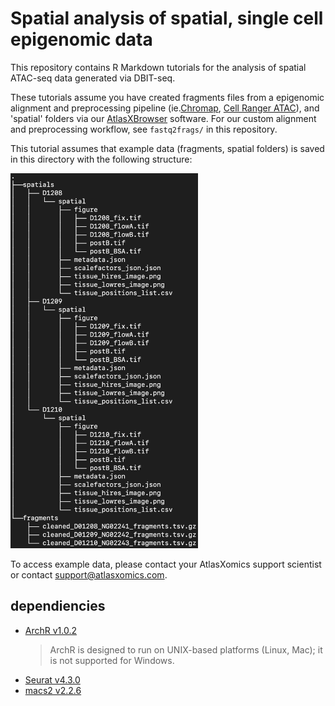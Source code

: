 # Spatial analysis of spatial, single cell epigenomic data

This repository contains R Markdown tutorials for the analysis of spatial
ATAC-seq data generated via DBIT-seq.

These tutorials assume you have created fragments files from a epigenomic 
alignment and preprocessing pipeline (ie.[Chromap](https://www.nature.com/articles/s41467-021-26865-w),
[Cell Ranger ATAC](https://support.10xgenomics.com/single-cell-atac/software/pipelines/latest/what-is-cell-ranger-atac)),
and 'spatial' folders via our [AtlasXBrowser](https://docs.atlasxomics.com/projects/AtlasXbrowser/en/latest/Overview.html)
software.  For our custom alignment and preprocessing workflow, see `fastq2frags/` in
this repository. 

This tutorial assumes that example data (fragments, spatial folders) is saved in
this directory with the following structure:

<div>
    <img src="./figures/tree.png" alt="dag" width="300"/>
</div>

To access example data, please contact your AtlasXomics support scientist or contact support@atlasxomics.com.

## dependiencies
* [ArchR v1.0.2](https://www.archrproject.com/)
    > ArchR is designed to run on UNIX-based platforms (Linux, Mac); it is not supported for Windows.
* [Seurat v4.3.0](https://satijalab.org/seurat/)
* [macs2 v2.2.6](https://pypi.org/project/MACS2/2.2.6/)
